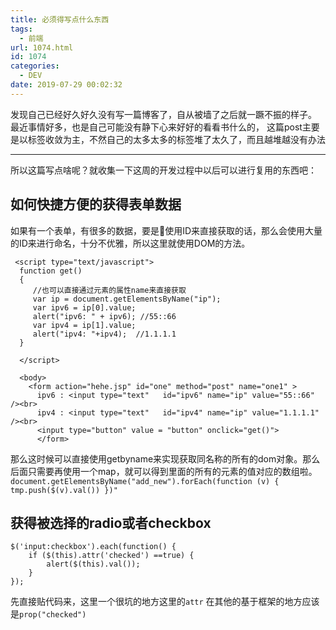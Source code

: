 ```yaml
---
title: 必须得写点什么东西
tags:
  - 前端
url: 1074.html
id: 1074
categories:
  - DEV
date: 2019-07-29 00:02:32
---
```


发现自己已经好久好久没有写一篇博客了，自从被墙了之后就一蹶不振的样子。 最近事情好多，也是自己可能没有静下心来好好的看看书什么的， 这篇post主要是以标签收敛为主，不然自己的太多太多的标签堆了太久了，而且越堆越没有办法

* * *

所以这篇写点啥呢？就收集一下这周的开发过程中以后可以进行复用的东西吧：

如何快捷方便的获得表单数据
-------------

如果有一个表单，有很多的数据，要是使用ID来直接获取的话，那么会使用大量的ID来进行命名，十分不优雅，所以这里就使用DOM的方法。

    
     <script type="text/javascript">
      function get()
      {
         //也可以直接通过元素的属性name来直接获取
         var ip = document.getElementsByName("ip");
         var ipv6 = ip[0].value;
         alert("ipv6: " + ipv6); //55::66
         var ipv4 = ip[1].value;
         alert("ipv4: "+ipv4);  //1.1.1.1     
      }
    
      </script>
    
      <body>
        <form action="hehe.jsp" id="one" method="post" name="one1" >
          ipv6 : <input type="text"   id="ipv6" name="ip" value="55::66" /><br>
          ipv4 : <input type="text"   id="ipv4" name="ip" value="1.1.1.1" /><br>
          <input type="button" value = "button" οnclick="get()">
          </form>
    

那么这时候可以直接使用getbyname来实现获取同名称的所有的dom对象。那么后面只需要再使用一个map，就可以得到里面的所有的元素的值对应的数组啦。`document.getElementsByName("add_new").forEach(function (v) { tmp.push($(v).val()) })"`

获得被选择的radio或者checkbox
---------------------

    $('input:checkbox').each(function() { 
        if ($(this).attr('checked') ==true) { 
            alert($(this).val()); 
        } 
    });  

先直接贴代码来，这里一个很坑的地方这里的`attr` 在其他的基于框架的地方应该是`prop("checked")`